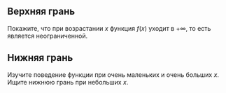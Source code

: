 ## Верхняя грань

Покажите, что при возрастании $x$ функция $f(x)$ уходит в $+\infty$, то есть является неограниченной.

## Нижняя грань

Изучите поведение функции при очень маленьких и очень больших $x$. Ищите нижнюю грань при небольших $x$.